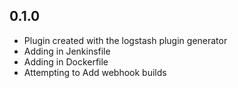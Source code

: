 ## 0.1.0
  - Plugin created with the logstash plugin generator
  - Adding in Jenkinsfile
  - Adding in Dockerfile
  - Attempting to Add webhook builds
